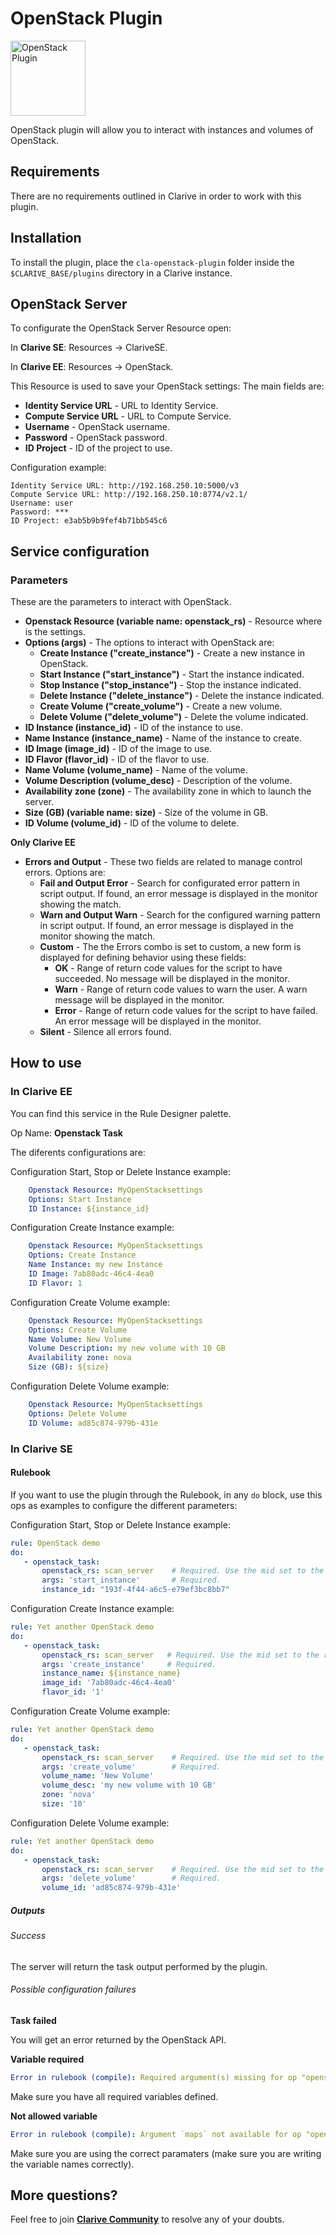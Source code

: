 # OpenStack Plugin

<img src="https://cdn.rawgit.com/clarive/cla-openstack-plugin/master/public/icon/openstack.svg?sanitize=true" alt="OpenStack Plugin" title="OpenStack Plugin" width="120" height="120">

OpenStack plugin will allow you to interact with instances and volumes of OpenStack.

## Requirements

There are no requirements outlined in Clarive in order to work with this plugin.

## Installation

To install the plugin, place the `cla-openstack-plugin` folder inside the `$CLARIVE_BASE/plugins`
directory in a Clarive instance.

## OpenStack Server

To configurate the OpenStack Server Resource open:

In **Clarive SE**: Resources -> ClariveSE.

In **Clarive EE**: Resources -> OpenStack.

This Resource is used to save your OpenStack settings:
The main fields are:

- **Identity Service URL** - URL to Identity Service.
- **Compute Service URL** - URL to Compute Service. 
- **Username** - OpenStack username.
- **Password** - OpenStack password.
- **ID Project** - ID of the project to use.

Configuration example:

    Identity Service URL: http://192.168.250.10:5000/v3
    Compute Service URL: http://192.168.250.10:8774/v2.1/
    Username: user
    Password: ***
    ID Project: e3ab5b9b9fef4b71bb545c6

## Service configuration

### Parameters

These are the parameters to interact with OpenStack.

- **Openstack Resource (variable name: openstack_rs)** - Resource where is the settings.
- **Options (args)** - The options to interact with OpenStack are:
  - **Create Instance ("create_instance")** - Create a new instance in OpenStack.
  - **Start Instance ("start_instance")** - Start the instance indicated.
  - **Stop Instance ("stop_instance")** - Stop the instance indicated.
  - **Delete Instance ("delete_instance")** - Delete the instance indicated.
  - **Create Volume ("create_volume")** - Create a new volume.
  - **Delete Volume ("delete_volume")** - Delete the volume indicated.
- **ID Instance (instance_id)** - ID of the instance to use.
- **Name Instance (instance_name)** - Name of the instance to create.
- **ID Image (image_id)** - ID of the image to use.
- **ID Flavor (flavor_id)** - ID of the flavor to use.
- **Name Volume (volume_name)** - Name of the volume.
- **Volume Description (volume_desc)** - Description of the volume.
- **Availability zone (zone)** - The availability zone in which to launch the server.
- **Size (GB) (variable name: size)** - Size of the volume in GB.
- **ID Volume (volume_id)** - ID of the volume to delete.

**Only Clarive EE**

- **Errors and Output** - These two fields are related to manage control errors. Options are:
   - **Fail and Output Error** - Search for configurated error pattern in script output. If found, an error message is displayed in the monitor showing the match.
   - **Warn and Output Warn** - Search for the configured warning pattern in script output. If found, an error message is displayed in the monitor showing the match.
   - **Custom** - The the Errors combo is set to custom, a new form is displayed for defining behavior using these fields:
      - **OK** - Range of return code values for the script to have succeeded. No message will be displayed in the monitor.
      - **Warn** - Range of return code values to warn the user. A warn message will be displayed in the monitor.
      - **Error** - Range of return code values for the script to have failed. An error message will be displayed in the monitor.
   - **Silent** - Silence all errors found.

## How to use

### In Clarive EE

You can find this service in the Rule Designer palette.

Op Name: **Openstack Task**

The diferents configurations are:

Configuration Start, Stop or Delete Instance example:

```yaml
    Openstack Resource: MyOpenStacksettings
    Options: Start Instance
    ID Instance: ${instance_id}
``` 

Configuration Create Instance example:

```yaml
    Openstack Resource: MyOpenStacksettings
    Options: Create Instance
    Name Instance: my new Instance
    ID Image: 7ab80adc-46c4-4ea0
    ID Flavor: 1
``` 

Configuration Create Volume example:

```yaml
    Openstack Resource: MyOpenStacksettings
    Options: Create Volume
    Name Volume: New Volume
    Volume Description: my new volume with 10 GB
    Availability zone: nova
    Size (GB): ${size}
``` 

Configuration Delete Volume example:

```yaml
    Openstack Resource: MyOpenStacksettings
    Options: Delete Volume
    ID Volume: ad85c874-979b-431e
``` 

### In Clarive SE

#### Rulebook

If you want to use the plugin through the Rulebook, in any `do` block, use this ops as examples to configure the different parameters:

Configuration Start, Stop or Delete Instance example:

```yaml
rule: OpenStack demo
do:
   - openstack_task:
       openstack_rs: scan_server    # Required. Use the mid set to the resource you created
       args: 'start_instance'       # Required.
       instance_id: "193f-4f44-a6c5-e79ef3bc8bb7"
```

Configuration Create Instance example:

```yaml
rule: Yet another OpenStack demo
do:
   - openstack_task:
       openstack_rs: scan_server   # Required. Use the mid set to the resource you created
       args: 'create_instance'     # Required.
       instance_name: ${instance_name}
       image_id: '7ab80adc-46c4-4ea0'
       flavor_id: '1'
```

Configuration Create Volume example:

```yaml
rule: Yet another OpenStack demo
do:
   - openstack_task:
       openstack_rs: scan_server    # Required. Use the mid set to the resource you created
       args: 'create_volume'        # Required.
       volume_name: 'New Volume'
       volume_desc: 'my new volume with 10 GB'
       zone: 'nova'
       size: '10'
```

Configuration Delete Volume example:

```yaml
rule: Yet another OpenStack demo
do:
   - openstack_task:
       openstack_rs: scan_server    # Required. Use the mid set to the resource you created
       args: 'delete_volume'        # Required.
       volume_id: 'ad85c874-979b-431e'
```

##### Outputs

###### Success

The server will return the task output performed by the plugin.

###### Possible configuration failures

**Task failed**

You will get an error returned by the OpenStack API.

**Variable required**

```yaml
Error in rulebook (compile): Required argument(s) missing for op "openstack_task": "openstack_rs"
```

Make sure you have all required variables defined.

**Not allowed variable**

```yaml
Error in rulebook (compile): Argument `maps` not available for op "openstack_task"
```

Make sure you are using the correct paramaters (make sure you are writing the variable names correctly).

## More questions?

Feel free to join **[Clarive Community](https://community.clarive.com/)** to resolve any of your doubts.